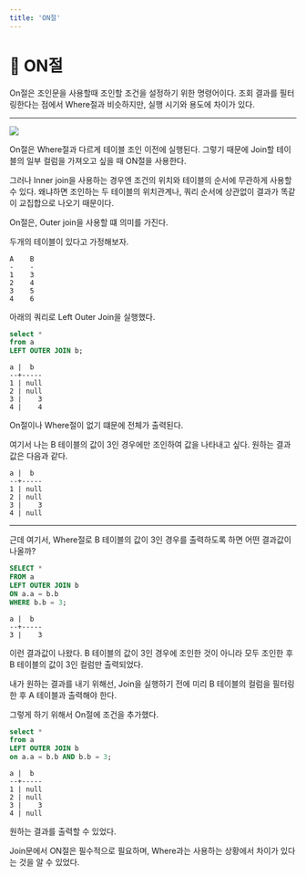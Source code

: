 ```yaml
---
title: 'ON절'
---
```

# 🐬 ON절

On절은 조인문을 사용할때 조인할 조건을 설정하기 위한 명령어이다. 조회 결과를 필터링한다는 점에서 Where절과 비슷하지만, 실행 시기와 용도에 차이가 있다.

---

<img src="https://img1.daumcdn.net/thumb/R1280x0/?scode=mtistory2&fname=https%3A%2F%2Fblog.kakaocdn.net%2Fdn%2FcWaZO7%2FbtqGpypivYJ%2FSkIvFbYdzPzsOIsivCwcQ0%2Fimg.png">

<br>

On절은 Where절과 다르게 테이블 조인 이전에 실행된다. 그렇기 때문에 Join할 테이블의 일부 컬럼을 가져오고 싶을 때 ON절을 사용한다.

그러나 Inner join을 사용하는 경우엔 조건의 위치와 테이블의 순서에 무관하게 사용할 수 있다. 왜냐하면 조인하는 두 테이블의 위치관계나, 쿼리 순서에 상관없이 결과가 똑같이 교집합으로 나오기 때문이다.

On절은, Outer join을 사용할 떄 의미를 가진다.

두개의 테이블이 있다고 가정해보자.

```
A    B
-    -
1    3
2    4
3    5
4    6
```

아래의 쿼리로 Left Outer Join을 실행했다.

```sql
select *
from a
LEFT OUTER JOIN b;
```

```
a |  b
--+-----
1 | null
2 | null
3 |    3
4 |    4
```

On절이나 Where절이 없기 떄문에 전체가 출력된다. 

여기서 나는 B 테이블의 값이 3인 경우에만 조인하여 값을 나타내고 싶다. 원하는 결과값은 다음과 같다.

```
a |  b
--+-----
1 | null
2 | null
3 |    3
4 | null
```

---

근데 여기서, Where절로 B 테이블의 값이 3인 경우를 출력하도록 하면 어떤 결과값이 나올까?

```sql
SELECT *
FROM a
LEFT OUTER JOIN b
ON a.a = b.b
WHERE b.b = 3;
```

```
a |  b
--+-----
3 |    3
```

이런 결과값이 나왔다. B 테이블의 값이 3인 경우에 조인한 것이 아니라 모두 조인한 후 B 테이블의 값이 3인 컬럼만 출력되었다. 

내가 원하는 결과를 내기 위해선, Join을 실행하기 전에 미리 B 테이블의 컬럼을 필터링 한 후 A 테이블과 출력해야 한다. 

그렇게 하기 위해서 On절에 조건을 추가했다.

```sql
select *
from a
LEFT OUTER JOIN b
on a.a = b.b AND b.b = 3;
```

```
a |  b
--+-----
1 | null
2 | null
3 |    3
4 | null
```

원하는 결과를 출력할 수 있었다.

Join문에서 ON절은 필수적으로 필요하며, Where과는 사용하는 상황에서 차이가 있다는 것을 알 수 있었다.
